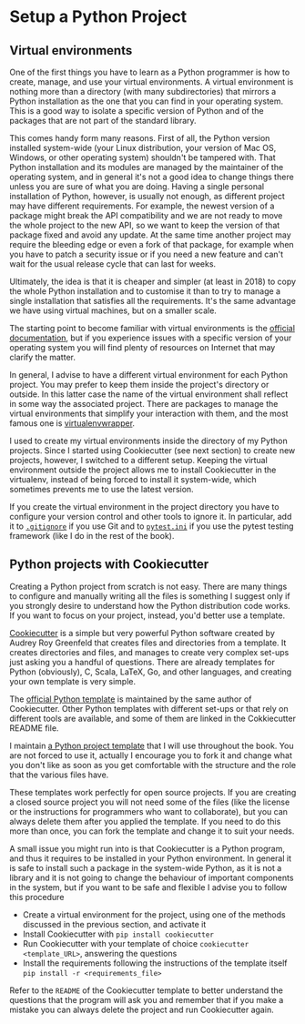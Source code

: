 # Setup a Python Project

## Virtual environments

One of the first things you have to learn as a Python programmer is how to create, manage, and use your virtual environments. A virtual environment is nothing more than a directory (with many subdirectories) that mirrors a Python installation as the one that you can find in your operating system. This is a good way to isolate a specific version of Python and of the packages that are not part of the standard library.

This comes handy form many reasons. First of all, the Python version installed system-wide (your Linux distribution, your version of Mac OS, Windows, or other operating system) shouldn't be tampered with. That Python installation and its modules are managed by the maintainer of the operating system, and in general it's not a good idea to change things there unless you are sure of what you are doing. Having a single personal installation of Python, however, is usually not enough, as different project may have different requirements. For example, the newest version of a package might break the API compatibility and we are not ready to move the whole project to the new API, so we want to keep the version of that package fixed and avoid any update. At the same time another project may require the bleeding edge or even a fork of that package, for example when you have to patch a security issue or if you need a new feature and can't wait for the usual release cycle that can last for weeks.

Ultimately, the idea is that it is cheaper and simpler (at least in 2018) to copy the whole Python installation and to customise it than to try to manage a single installation that satisfies all the requirements. It's the same advantage we have using virtual machines, but on a smaller scale.

The starting point to become familiar with virtual environments is the [official documentation](https://docs.python.org/3/tutorial/venv.html), but if you experience issues with a specific version of your operating system you will find plenty of resources on Internet that may clarify the matter.

In general, I advise to have a different virtual environment for each Python project. You may prefer to keep them inside the project's directory or outside. In this latter case the name of the virtual environment shall reflect in some way the associated project. There are packages to manage the virtual environments that simplify your interaction with them, and the most famous one is [virtualenvwrapper](https://virtualenvwrapper.readthedocs.io/en/latest/).

I used to create my virtual environments inside the directory of my Python projects. Since I started using Cookiecutter (see next section) to create new projects, however, I switched to a different setup. Keeping the virtual environment outside the project allows me to install Cookiecutter in the virtualenv, instead of being forced to install it system-wide, which sometimes prevents me to use the latest version.

If you create the virtual environment in the project directory you have to configure your version control and other tools to ignore it. In particular, add it to [`.gitignore`](https://git-scm.com/docs/gitignore) if you use Git and to [`pytest.ini`](https://docs.pytest.org/en/latest/reference.html#confval-norecursedirs) if you use the pytest testing framework (like I do in the rest of the book).

## Python projects with Cookiecutter

Creating a Python project from scratch is not easy. There are many things to configure and manually writing all the files is something I suggest only if you strongly desire to understand how the Python distribution code works. If you want to focus on your project, instead, you'd better use a template.

[Cookiecutter](https://cookiecutter.readthedocs.io/en/latest/) is a simple but very powerful Python software created by Audrey Roy Greenfeld that creates files and directories from a template. It creates directories and files, and manages to create very complex set-ups just asking you a handful of questions. There are already templates for Python (obviously), C, Scala, LaTeX, Go, and other languages, and creating your own template is very simple.

The [official Python template](https://github.com/audreyr/cookiecutter-pypackage) is maintained by the same author of Cookiecutter. Other Python templates with different set-ups or that rely on different tools are available, and some of them are linked in the Cokkiecutter README file.

I maintain [a Python project template](https://github.com/lgiordani/cookiecutter-pypackage) that I will use throughout the book. You are not forced to use it, actually I encourage you to fork it and change what you don't like as soon as you get comfortable with the structure and the role that the various files have.

These templates work perfectly for open source projects. If you are creating a closed source project you will not need some of the files (like the license or the instructions for programmers who want to collaborate), but you can always delete them after you applied the template. If you need to do this more than once, you can fork the template and change it to suit your needs.

A small issue you might run into is that Cookiecutter is a Python program, and thus it requires to be installed in your Python environment. In general it is safe to install such a package in the system-wide Python, as it is not a library and it is not going to change the behaviour of important components in the system, but if you want to be safe and flexible I advise you to follow this procedure

* Create a virtual environment for the project, using one of the methods discussed in the previous section, and activate it
* Install Cookiecutter with `pip install cookiecutter`
* Run Cookiecutter with your template of choice `cookiecutter <template_URL>`, answering the questions
* Install the requirements following the instructions of the template itself `pip install -r <requirements_file>`

Refer to the `README` of the Cookiecutter template to better understand the questions that the program will ask you and remember that if you make a mistake you can always delete the project and run Cookiecutter again.


